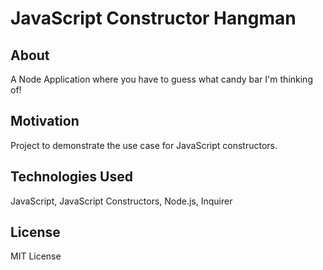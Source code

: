 # JavaScript Constructor Hangman

## About
A Node Application where you have to guess what candy bar I'm thinking of!

## Motivation
Project to demonstrate the use case for JavaScript constructors.

## Technologies Used 
JavaScript, JavaScript Constructors, Node.js, Inquirer

## License 
MIT License
